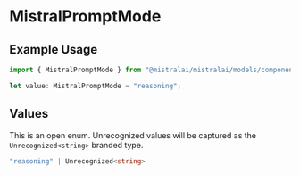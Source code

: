# MistralPromptMode

## Example Usage

```typescript
import { MistralPromptMode } from "@mistralai/mistralai/models/components";

let value: MistralPromptMode = "reasoning";
```

## Values

This is an open enum. Unrecognized values will be captured as the `Unrecognized<string>` branded type.

```typescript
"reasoning" | Unrecognized<string>
```
